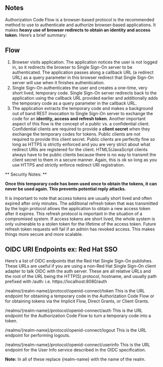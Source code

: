 ## Notes
Authorization Code Flow is a browser-based protocol is the recommended method to  use to authenticate and authorize browser-based applications. It makes **heavy use of browser redirects to obtain an identity and access token**. Here’s a brief summary:

## Flow
1. Browser visits application. The application notices the user is not logged in, so it redirects the browser to Single Sign-On server to be authenticated. The application passes along a callback URL (a redirect URL) as a query parameter in this browser redirect that Single Sign-On server will use when it finishes authentication.
2. Single Sign-On authenticates the user and creates a one-time, very short lived, temporary code. Single Sign-On server redirects back to the application using the callback URL provided earlier and additionally adds the temporary code as a query parameter in the callback URL.
3. The application extracts the temporary code and makes a background out of band REST invocation to Single Sign-On server to exchange the code for an **identity, access and refresh token**. Another important aspect of this flow is the concept of a public vs. a confidential client. Confidential clients are required to provide a **client secret** when they exchange the temporary codes for tokens. Public clients are not required to provide this client secret. Public clients are perfectly fine so long as HTTPS is strictly enforced and you are very strict about what redirect URIs are registered for the client. HTML5/JavaScript clients always have to be public clients because there is no way to transmit the client secret to them in a secure manner. Again, this is ok so long as you use HTTPS and strictly enforce redirect URI registration.

** Security Notes: **

**Once this temporary code has been used once to obtain the tokens, it can never be used again. This prevents potential reply attacks.**

It is important to note that access tokens are usually short lived and often expired after only minutes. The additional refresh token that was transmitted by the login protocol allows the application to obtain a new access token after it expires. This refresh protocol is important in the situation of a compromised system. If access tokens are short lived, the whole system is only vulnerable to a stolen token for the lifetime of the access token. Future refresh token requests will fail if an admin has revoked access. This makes things more secure and more scalable.

## OIDC URI Endpoints ex: Red Hat SSO
Here’s a list of OIDC endpoints that the Red Hat Single Sign-On publishes. These URLs are useful if you are using a non-Red Hat Single Sign-On client adapter to talk OIDC with the auth server. These are all relative URLs and the root of the URL being the HTTP(S) protocol, hostname, and usually path prefixed with /auth: i.e. https://localhost:8080/auth

/realms/{realm-name}/protocol/openid-connect/token
This is the URL endpoint for obtaining a temporary code in the Authorization Code Flow or for obtaining tokens via the Implicit Flow, Direct Grants, or Client Grants.

/realms/{realm-name}/protocol/openid-connect/auth
This is the URL endpoint for the Authorization Code Flow to turn a temporary code into a token.

/realms/{realm-name}/protocol/openid-connect/logout
This is the URL endpoint for performing logouts.

/realms/{realm-name}/protocol/openid-connect/userinfo
This is the URL endpoint for the User Info service described in the OIDC specification.

**Note:** In all of these replace {realm-name} with the name of the realm.
